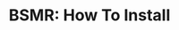 ---
layout: default
category: bts
tags: ["instruction","vuforia","mixedreality","unity"]
video: "https://player.vimeo.com/video/211345519?badge=0&amp;autopause=0&amp;player_id=0&amp;app_id=72231"
title: "BSMR: How To Install"
thumbnail: "https://i.vimeocdn.com/video/627348385_295x166.jpg?r=pad"
---